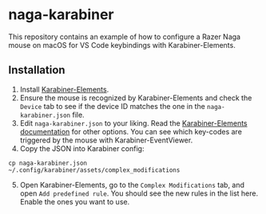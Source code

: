 # naga-karabiner

This repository contains an example of how to configure a Razer Naga mouse on macOS for VS Code keybindings with Karabiner-Elements.

## Installation

1. Install [Karabiner-Elements](https://karabiner-elements.pqrs.org/).
2. Ensure the mouse is recognized by Karabiner-Elements and check the `Device` tab to see if the device ID matches the one in the `naga-karabiner.json` file.
3. Edit `naga-karabiner.json` to your liking. Read the [Karabiner-Elements documentation](https://karabiner-elements.pqrs.org/docs/json/) for other options. You can see which key-codes are triggered by the mouse with Karabiner-EventViewer.
4. Copy the JSON into Karabiner config:

```shell
cp naga-karabiner.json ~/.config/karabiner/assets/complex_modifications
```

5. Open Karabiner-Elements, go to the `Complex Modifications` tab, and open `Add predefined rule`. You should see the new rules in the list here. Enable the ones you want to use.
